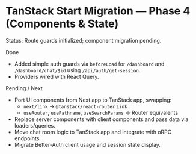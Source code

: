 # TanStack Start Migration — Phase 4 (Components & State)

Status: Route guards initialized; component migration pending.

Done
- Added simple auth guards via `beforeLoad` for `/dashboard` and `/dashboard/chat/$id` using `/api/auth/get-session`.
- Providers wired with React Query.

Pending / Next
- Port UI components from Next app to TanStack app, swapping:
  - `next/link` -> `@tanstack/react-router` `Link`
  - `useRouter`, `usePathname`, `useSearchParams` -> Router equivalents
- Replace server components with client components and pass data via loaders/queries.
- Move chat room logic to TanStack app and integrate with oRPC endpoints.
- Migrate Better-Auth client usage and session state display.

